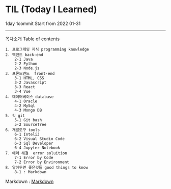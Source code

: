 # TIL (Today I Learned)
1day 1commit Start from 2022 01-31
- - -
목차소개 Table of contents 
>
    1. 프로그래밍 지식 programming knowledge
    2. 백엔드 back-end
        2-1 Java 
        2-2 Python 
        2-3 Node.js     
    3. 프론드엔드  front-end
        3-1 HTML, CSS 
        3-2 Javascript
        3-3 React 
        3-4 Vue 
    4. 데이터베이스 database 
        4-1 Oracle 
        4-2 MySql
        4-3 Mongo DB 
    5. 깃 git 
        5-1 Git bash 
        5-2 SourceTree 
    6. 개발도구 tools 
        6-1 InteliJ 
        6-2 Visual Studio Code 
        6-3 Sql Developer 
        6-4 Jupyter Notebook 
    7. 에러 해결  error soluition 
        7-1 Error by Code
        7-2 Error by Environment
    8. 알아두면 좋은것들 good things to know 
        8-1 : Markdown


Markdown : [Markdown](https://github.com/kylekim23/TIL-/blob/main/Markdown.md)
